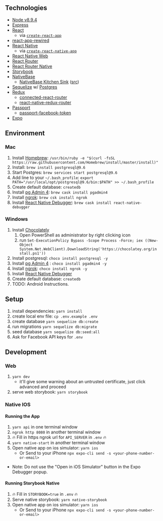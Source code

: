 ## Technologies
* [Node v8.9.4](https://nodejs.org/docs/v8.9.4/api/)
* [Express](https://expressjs.com/)
* [React](https://reactjs.org/)
    * via [`create-react-app`](https://github.com/facebook/create-react-app)
* [react-app-rewired](https://github.com/timarney/react-app-rewired)
* [React Native](https://facebook.github.io/react-native/)
    * via [`create-react-native-app`](https://github.com/react-community/create-react-native-app)
* [React Native Web](https://github.com/necolas/react-native-web)
* [React Router](https://reacttraining.com/react-router/web/guides/philosophy)
* [React Router Native](https://reacttraining.com/react-router/native/guides/quick-start)
* [Storybook](https://storybook.js.org/)
* [NativeBase](https://nativebase.io/)
    * [NativeBase Kitchen Sink](http://nativebase-customizer.geekydev.com/) ([src](https://github.com/GeekyAnts/NativeBase-KitchenSink/tree/web-support))
* [Sequelize](http://docs.sequelizejs.com/) w/ [Postgres](https://www.postgresql.org/)
* [Redux](https://redux.js.org/)
    * [connected-react-router](https://github.com/supasate/connected-react-router)
    * [react-native-redux-router](https://github.com/aksonov/react-native-redux-router)
* [Passport](http://www.passportjs.org/)
    * [passport-facebook-token](https://github.com/drudge/passport-facebook-token)
* [Expo](https://expo.io/)

## Environment
### Mac
1. Install [Homebrew](https://brew.sh): `/usr/bin/ruby -e "$(curl -fsSL https://raw.githubusercontent.com/Homebrew/install/master/install)"`
2. Install: `brew install postgresql@9.6`
3. Start Postgres: `brew services start postgresql@9.6`
4. Add line to your `~/.bash_profile`: `export PATH="/usr/local/opt/postgresql@9.6/bin:$PATH" >> ~/.bash_profile`
4. Create default database: `createdb`
5. Install [pg Admin 4](https://www.pgadmin.org/): `brew cask install pgadmin4`
6. Install [ngrok](https://ngrok.com/): `brew csk install ngrok`
7. Install [React Native Debugger](https://github.com/jhen0409/react-native-debugger): `brew cask install react-native-debugger`

### Windows
1. Install [Chocolately](https://chocolatey.org/)
    1. Open PowerShell as administrator by right clicking icon
    1. run `Set-ExecutionPolicy Bypass -Scope Process -Force; iex ((New-Object System.Net.WebClient).DownloadString('https://chocolatey.org/install.ps1'))`
1. Install postgresql: `choco install postgresql -y`
1. Install [pg Admin 4](https://www.pgadmin.org/) : `choco install pgadmin4 -y`
1. Install [ngrok](https://ngrok.com/): `choco install ngrok -y`
2. Install [React Native Debugger](https://github.com/jhen0409/react-native-debugger/releases)
3. Create default database: `createdb`
4. TODO: Android Instructions.

## Setup
1. install dependencies: `yarn install`
2. create local env file: `cp .env.example .env`
3. create database `yarn sequelize db:create`
4. run migrations `yarn sequelize db:migrate`
5. seed database `yarn sequelize db:seed:all`
6. Ask for Facebook API keys for `.env`

## Development
### Web
1. `yarn dev`
    * it'll give some warning about an untrusted certificate, just click advanced and proceed
1. serve web storybook: `yarn storybook`

### Native IOS
#### Running the App
1. `yarn api` in one terminal window
1. `ngrok http 8080` in another terminal window
1. 🔥 Fill in https ngrok url for `API_SERVER` in `.env` 🔥
3. `yarn native-start` in another terminal window
1. Open native app on ios simulator: `yarn ios`
    * Or Send to your iPhone `npx expo-cli send -s <your-phone-number-or-email>`
* Note: Do not use the "Open in iOS Simulator" button in the Expo Debugger popup.

#### Running Storybook Native
1. 🔥 Fill in `STORYBOOK=true` in `.env` 🔥
2. Serve native storybook: `yarn native-storybook`
3. Open native app on ios simulator: `yarn ios`
    * Or Send to your iPhone `npx expo-cli send -s <your-phone-number-or-email>`
